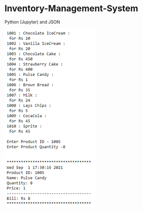 # Inventory-Management-System

Python (Jupyter) and JSON

![alt text](https://github.com/TechSpiritSS/Inventory-Management-System/blob/main/image.png)
